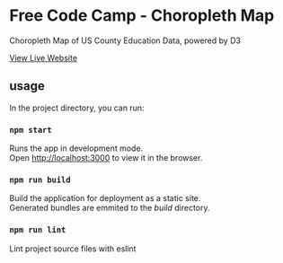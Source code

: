 # Free Code Camp - Choropleth Map

Choropleth Map of US County Education Data, powered by D3

[View Live Website](https://jeremy-ebinum.github.io/fcc-choropleth/)

## usage

In the project directory, you can run:

### `npm start`

Runs the app in development mode.<br />
Open [http://localhost:3000](http://localhost:3000) to view it in the browser.

### `npm run build`

Build the application for deployment as a static site.<br />
Generated bundles are emmited to the _build_ directory.

### `npm run lint`

Lint project source files with eslint
